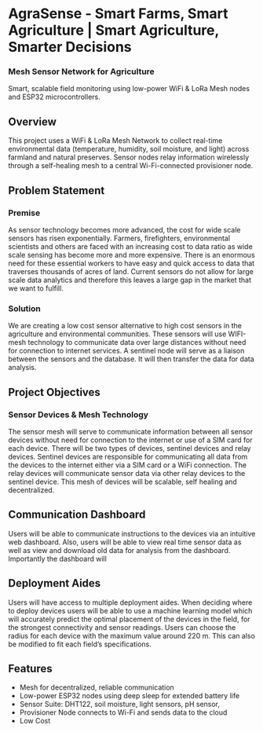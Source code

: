 # AgraSense - Smart Farms, Smart Agriculture | Smart Agriculture, Smarter Decisions

### Mesh Sensor Network for Agriculture

Smart, scalable field monitoring using low-power WiFi & LoRa Mesh nodes and ESP32 microcontrollers.

## Overview

This project uses a WiFi & LoRa Mesh Network to collect real-time environmental data (temperature, humidity, soil moisture, and light) across farmland and natural preserves. Sensor nodes relay information wirelessly through a self-healing mesh to a central Wi-Fi-connected provisioner node.

## Problem Statement

### Premise
As sensor technology becomes more advanced, the cost for wide scale sensors has risen exponentially. Farmers, firefighters, environmental scientists and others are faced with an increasing cost to data ratio as wide scale sensing has become more and more expensive. There is an enormous need for these essential workers to have easy and quick access to data that traverses thousands of acres of land. Current sensors do not allow for large scale data analytics and therefore this leaves a large gap in the market that we want to fulfill. 

### Solution
We are creating a low cost sensor alternative to high cost sensors in the agriculture and environmental communities. These sensors will use WIFI-mesh technology to communicate data over large distances without need for connection to internet services. A sentinel node will serve as a liaison between the sensors and the database. It will then transfer the data for data analysis.

## Project Objectives

### Sensor Devices & Mesh Technology
The sensor mesh will serve to communicate information between all sensor devices without need for connection to the internet or use of a SIM card for each device. There will be two types of devices, sentinel devices and relay devices. Sentinel devices are responsible for communicating all data from the devices to the internet either via a SIM card or a WiFi connection. The relay devices will communicate sensor data via other relay devices to the sentinel device. This mesh of devices will be scalable, self healing and decentralized.

## Communication Dashboard
Users will be able to communicate instructions to the devices via an intuitive web dashboard. Also, users will be able to view real time sensor data as well as view and download old data for analysis from the dashboard. Importantly the dashboard will 

## Deployment Aides
Users will have access to multiple deployment aides. When deciding where to deploy devices users will be able to use a machine learning model which will accurately predict the optimal placement of the devices in the field, for the strongest connectivity and sensor readings. Users can choose the radius for each device with the maximum value around 220 m. This can also be modified to fit each field’s specifications.

## Features

- Mesh for decentralized, reliable communication
- Low-power ESP32 nodes using deep sleep for extended battery life
- Sensor Suite: DHT122, soil moisture, light sensors, pH sensor,
- Provisioner Node connects to Wi-Fi and sends data to the cloud
- Low Cost
